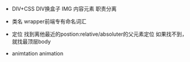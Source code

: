 - DIV+CSS DIV换盒子
IMG 内容元素
职责分离

- 类名 wrapper前端专有命名词汇
- 定位
找到离他最近的postion:relative/absoluter的父元素定位
如果找不到，就找最顶层body
- animtation
animation